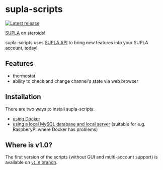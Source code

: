 # supla-scripts
 
 [![Latest release](https://img.shields.io/github/release/fracz/supla-scripts.svg)](https://github.com/fracz/supla-scripts/releases/latest)

[SUPLA](https://supla.org) on steroids!

supla-scripts uses [SUPLA API](https://github.com/SUPLA/api-client-php) to bring
new features into your SUPLA account, today!

## Features

* thermostat
* ability to check and change channel's state via web browser

## Installation

There are two ways to install supla-scripts.

* [using Docker](https://github.com/fracz/supla-scripts/blob/master/docs/Installation-docker.md)
* [using a local MySQL database and local server](https://github.com/fracz/supla-scripts/blob/master/docs/Installation-classic.md)
  (suitable for e.g. RaspberyPI where Docker has problems)

## Where is v1.0?

The first version of the scripts (without GUI and multi-account support)
is available on [`v1.0` branch](https://github.com/fracz/supla-scripts/tree/v1.0).

